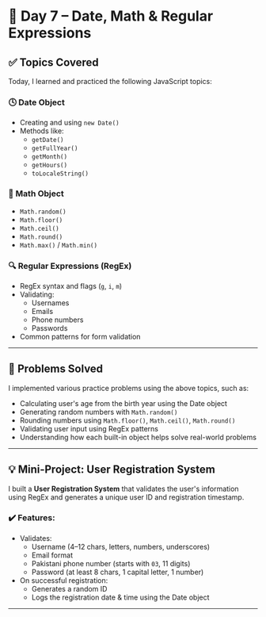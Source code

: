 # 📅 Day 7 – Date, Math & Regular Expressions

## ✅ Topics Covered

Today, I learned and practiced the following JavaScript topics:

### 🕓 Date Object
- Creating and using `new Date()`
- Methods like:
  - `getDate()`
  - `getFullYear()`
  - `getMonth()`
  - `getHours()`
  - `toLocaleString()`

### 🧮 Math Object
- `Math.random()`
- `Math.floor()`
- `Math.ceil()`
- `Math.round()`
- `Math.max()` / `Math.min()`

### 🔍 Regular Expressions (RegEx)
- RegEx syntax and flags (`g`, `i`, `m`)
- Validating:
  - Usernames
  - Emails
  - Phone numbers
  - Passwords
- Common patterns for form validation

---

## 🧪 Problems Solved

I implemented various practice problems using the above topics, such as:

- Calculating user's age from the birth year using the Date object
- Generating random numbers with `Math.random()`
- Rounding numbers using `Math.floor()`, `Math.ceil()`, `Math.round()`
- Validating user input using RegEx patterns
- Understanding how each built-in object helps solve real-world problems

---

## 💡 Mini-Project: User Registration System

I built a **User Registration System** that validates the user's information using RegEx and generates a unique user ID and registration timestamp.

### ✔️ Features:
- Validates:
  - Username (4–12 chars, letters, numbers, underscores)
  - Email format
  - Pakistani phone number (starts with `03`, 11 digits)
  - Password (at least 8 chars, 1 capital letter, 1 number)
- On successful registration:
  - Generates a random ID
  - Logs the registration date & time using the Date object

---
